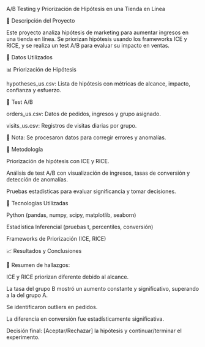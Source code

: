 A/B Testing y Priorización de Hipótesis en una Tienda en Línea

📌 Descripción del Proyecto

Este proyecto analiza hipótesis de marketing para aumentar ingresos en una tienda en línea. Se priorizan hipótesis usando los frameworks ICE y RICE, y se realiza un test A/B para evaluar su impacto en ventas.

📂 Datos Utilizados

📊 Priorización de Hipótesis

hypotheses_us.csv: Lista de hipótesis con métricas de alcance, impacto, confianza y esfuerzo.

🛒 Test A/B

orders_us.csv: Datos de pedidos, ingresos y grupo asignado.

visits_us.csv: Registros de visitas diarias por grupo.

📌 Nota: Se procesaron datos para corregir errores y anomalías.

🚀 Metodología

Priorización de hipótesis con ICE y RICE.

Análisis de test A/B con visualización de ingresos, tasas de conversión y detección de anomalías.

Pruebas estadísticas para evaluar significancia y tomar decisiones.

📌 Tecnologías Utilizadas

Python (pandas, numpy, scipy, matplotlib, seaborn)

Estadística Inferencial (pruebas t, percentiles, conversión)

Frameworks de Priorización (ICE, RICE)

📈 Resultados y Conclusiones

📌 Resumen de hallazgos:

ICE y RICE priorizan diferente debido al alcance.

La tasa del grupo B mostró un aumento constante y significativo, superando a la del grupo A.

Se identificaron outliers en pedidos.

La diferencia en conversión fue estadísticamente significativa.

Decisión final: [Aceptar/Rechazar] la hipótesis y continuar/terminar el experimento.